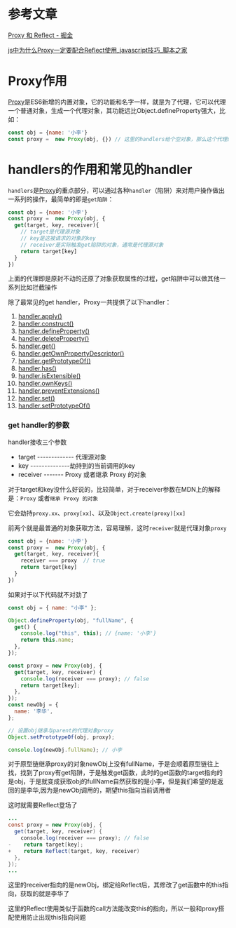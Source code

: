 # 参考文章

[Proxy 和 Reflect - 掘金](https://juejin.cn/post/6844904090116292616#heading-8)

[js中为什么Proxy一定要配合Reflect使用_javascript技巧_脚本之家](https://www.jb51.net/article/243036.htm)

# Proxy作用

[Proxy](https://developer.mozilla.org/zh-CN/docs/Web/JavaScript/Reference/Global_Objects/Proxy)是ES6新增的内置对象，它的功能和名字一样，就是为了代理，它可以代理一个普通对象，生成一个代理对象，其功能远比Object.defineProperty强大，比如：

```javascript
const obj = {name: '小李'}
const proxy =  new Proxy(obj, {}) // 这里的handlers给个空对象，那么这个代理的所有操作都会和源对象obj同步
```

# handlers的作用和常见的handler

`handlers`是[Proxy](https://developer.mozilla.org/zh-CN/docs/Web/JavaScript/Reference/Global_Objects/Proxy)的重点部分，可以通过各种`handler`（陷阱）来对用户操作做出一系列的操作，最简单的即是`get陷阱`：

```javascript
const obj = {name: '小李'}
const proxy =  new Proxy(obj, {
  get(target, key, receiver){
    // target是代理源对象
    // key是这被请求的对象的key
    // receiver是实际触发get陷阱的对象，通常是代理源对象
    return target[key]
  }
})
```

上面的代理即是原封不动的还原了对象获取属性的过程，get陷阱中可以做其他一系列比如拦截操作

除了最常见的get handler，Proxy一共提供了以下handler：

1. [handler.apply()](https://developer.mozilla.org/zh-CN/docs/Web/JavaScript/Reference/Global_Objects/Proxy/Proxy/apply)
2. [handler.construct()](https://developer.mozilla.org/zh-CN/docs/Web/JavaScript/Reference/Global_Objects/Proxy/Proxy/construct)
3. [handler.defineProperty()](https://developer.mozilla.org/zh-CN/docs/Web/JavaScript/Reference/Global_Objects/Proxy/Proxy/defineProperty)
4. [handler.deleteProperty()](https://developer.mozilla.org/zh-CN/docs/Web/JavaScript/Reference/Global_Objects/Proxy/Proxy/deleteProperty)
5. [handler.get()](https://developer.mozilla.org/zh-CN/docs/Web/JavaScript/Reference/Global_Objects/Proxy/Proxy/get)
6. [handler.getOwnPropertyDescriptor()](https://developer.mozilla.org/zh-CN/docs/Web/JavaScript/Reference/Global_Objects/Proxy/Proxy/getOwnPropertyDescriptor)
7. [handler.getPrototypeOf()](https://developer.mozilla.org/zh-CN/docs/Web/JavaScript/Reference/Global_Objects/Proxy/Proxy/getPrototypeOf)
8. [handler.has()](https://developer.mozilla.org/zh-CN/docs/Web/JavaScript/Reference/Global_Objects/Proxy/Proxy/has)
9. [handler.isExtensible()](https://developer.mozilla.org/zh-CN/docs/Web/JavaScript/Reference/Global_Objects/Proxy/Proxy/isExtensible)
10. [handler.ownKeys()](https://developer.mozilla.org/zh-CN/docs/Web/JavaScript/Reference/Global_Objects/Proxy/Proxy/ownKeys)
11. [handler.preventExtensions()](https://developer.mozilla.org/zh-CN/docs/Web/JavaScript/Reference/Global_Objects/Proxy/Proxy/preventExtensions)
12. [handler.set()](https://developer.mozilla.org/zh-CN/docs/Web/JavaScript/Reference/Global_Objects/Proxy/Proxy/set)
13. [handler.setPrototypeOf()](https://developer.mozilla.org/zh-CN/docs/Web/JavaScript/Reference/Global_Objects/Proxy/Proxy/setPrototypeOf)

### get handler的参数

handler接收三个参数

- target ------------- 代理源对象
- key --------------劫持到的当前调用的key
- receiver ------- Proxy 或者继承 Proxy 的对象

对于target和key没什么好说的，比较简单，对于receiver参数在MDN上的解释是：`Proxy` 或者`继承 Proxy 的对象`

它会劫持`proxy.xx`、`proxy[xx]`、以及`Object.create(proxy)[xx]`

前两个就是最普通的对象获取方法，容易理解，这时`receiver`就是代理对象`proxy`

```javascript
const obj = {name: '小李'}
const proxy =  new Proxy(obj, {
  get(target, key, receiver){
    receiver === proxy  // true
    return target[key]
  }
})
```

如果对于以下代码就不对劲了

```javascript
const obj = { name: "小李" };

Object.defineProperty(obj, "fullName", {
  get() {
    console.log("this", this); // {name: '小李'}
    return this.name;
  },
});

const proxy = new Proxy(obj, {
  get(target, key, receiver) {
    console.log(receiver === proxy); // false
    return target[key];
  },
});
const newObj = {
  name: '李华',
};

// 设置obj继承与parent的代理对象proxy
Object.setPrototypeOf(obj, proxy);

console.log(newObj.fullName); // 小李
```

对于原型链继承proxy的对象newObj上没有fullName，于是会顺着原型链往上找，找到了proxy有get陷阱，于是触发get函数，此时的get函数的target指向的是obj，于是就变成获取obj的fullName自然获取的是小李，但是我们希望的是返回的是李华,因为是newObj调用的，期望this指向当前调用者

这时就需要Reflect登场了

```java
...
const proxy = new Proxy(obj, {
  get(target, key, receiver) {
    console.log(receiver === proxy); // false
-    return target[key];
+    return Reflect(target, key, receiver) 
  },
});
...
```

这里的receiver指向的是newObj，绑定给Reflect后，其修改了get函数中的this指向，获取的就是李华了

这里的Reflect使用类似于函数的call方法能改变this的指向，所以一般和proxy搭配使用防止出现this指向问题
